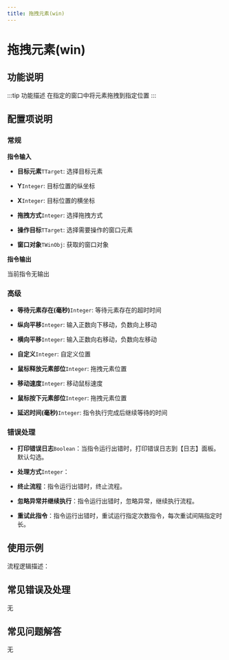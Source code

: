 ```yaml
---
title: 拖拽元素(win)
---
```


# 拖拽元素(win)

## 功能说明

:::tip 功能描述
在指定的窗口中将元素拖拽到指定位置
:::

## 配置项说明

### 常规

**指令输入**

- **目标元素**`TTarget`: 选择目标元素

- **Y**`Integer`: 目标位置的纵坐标

- **X**`Integer`: 目标位置的横坐标

- **拖拽方式**`Integer`: 选择拖拽方式

- **操作目标**`TTarget`: 选择需要操作的窗口元素

- **窗口对象**`TWinObj`: 获取的窗口对象


**指令输出**

当前指令无输出

### 高级

- **等待元素存在(毫秒)**`Integer`: 等待元素存在的超时时间

- **纵向平移**`Integer`: 输入正数向下移动，负数向上移动

- **横向平移**`Integer`: 输入正数向右移动，负数向左移动

- **自定义**`Integer`: 自定义位置

- **鼠标释放元素部位**`Integer`: 拖拽元素位置

- **移动速度**`Integer`: 移动鼠标速度

- **鼠标按下元素部位**`Integer`: 拖拽元素位置

- **延迟时间(毫秒)**`Integer`: 指令执行完成后继续等待的时间

### 错误处理

- **打印错误日志**`Boolean`：当指令运行出错时，打印错误日志到【日志】面板。默认勾选。

- **处理方式**`Integer`：

 - **终止流程**：指令运行出错时，终止流程。

 - **忽略异常并继续执行**：指令运行出错时，忽略异常，继续执行流程。

 - **重试此指令**：指令运行出错时，重试运行指定次数指令，每次重试间隔指定时长。

## 使用示例

流程逻辑描述：

## 常见错误及处理

无

## 常见问题解答

无

